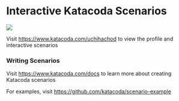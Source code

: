 # Interactive Katacoda Scenarios

[![](http://shields.katacoda.com/katacoda/uchihachod/count.svg)](https://www.katacoda.com/uchihachod "Get your profile on Katacoda.com")

Visit https://www.katacoda.com/uchihachod to view the profile and interactive scenarios

### Writing Scenarios
Visit https://www.katacoda.com/docs to learn more about creating Katacoda scenarios

For examples, visit https://github.com/katacoda/scenario-example
